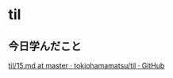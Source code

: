 # til

## 今日学んだこと

[til/15\.md at master · tokiohamamatsu/til · GitHub](https://github.com/tokiohamamatsu/til/blob/master/%E6%B4%BB%E5%8B%95%E8%A8%98%E9%8C%B2/2021/11/15.md)